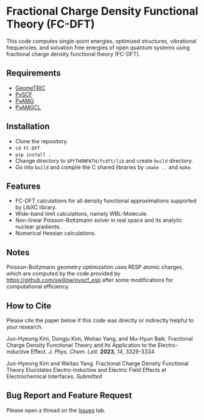# Fractional Charge Density Functional Theory (FC-DFT)
This code computes single-point energies, optimized structures, vibrational frequencies, and solvation free energies of open quantum systems using fractional charge density functional theory (FC-DFT).

## Requirements
- [GeomeTRIC](https://github.com/leeping/geomeTRIC)
- [PySCF](https://pyscf.org/)
- [PyAMG](https://github.com/pyamg/pyamg)
- [PyAMGCL](https://github.com/ddemidov/amgcl)
  
## Installation
  - Clone the repository.
  - `cd FC-DFT`
  - `pip install .`
  - Change directory to `$PYTHONPATH/fcdft/lib` and create `build` directory.
  - Go into `build` and compile the C shared libraries by `cmake ..` and `make`.

## Features
  - FC-DFT calculations for all density functional approximations supported by LibXC library.
  - Wide-band limit calculations, namely WBL-Molecule.
  - Non-linear Poisson-Boltzmann solver in real space and its analytic nuclear gradients.
  - Numerical Hessian calculations.

## Notes
Poisson-Boltzmann geometry optimization uses RESP atomic charges, which are computed by the code provided by https://github.com/swillow/pyscf_esp after some modifications for computational efficiency.

## How to Cite
Please cite the paper below if this code was directly or indirectly helpful to your research.

Jun-Hyeong Kim, Dongju Kim, Weitao Yang, and Mu-Hyun Baik. Fractional Charge Density Functional Theory and Its Application to the Electro-inductive Effect. _J. Phys. Chem. Lett._ **2023**, _14_, 3329-3334

Jun-Hyeong Kim and Weitao Yang. Fractional Charge Density Functional Theory Elucidates Electro-Inductive and Electric Field Effects at Electrochemical Interfaces. _Submitted_

## Bug Report and Feature Request
Please open a thread on the [Issues](https://github.com/Yang-Laboratory/FC-DFT/issues) tab.